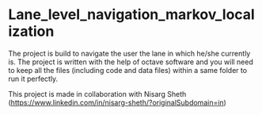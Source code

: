 # Lane_level_navigation_markov_localization
The project is build to navigate the user the lane in which he/she currently is.
The project is written with the help of octave software and you will need to keep all the files (including code and data files) within a same folder to run it perfectly.

This project is made in collaboration with Nisarg Sheth (https://www.linkedin.com/in/nisarg-sheth/?originalSubdomain=in)
